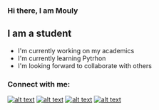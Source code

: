 ### Hi there, I am Mouly 

## I am a student
- I'm currently working on my academics
- I'm currently learning Pytrhon
- I'm looking forward to collaborate with others

### Connect with me:

[![alt text][1.1]][1]
[![alt text][2.1]][2]
[![alt text][3.1]][3]
[![alt text][4.1]][4]


[1.1]: http://i.imgur.com/tXSoThF.png (twitter icon with padding)
[2.1]: http://i.imgur.com/P3YfQoD.png (facebook icon with padding)
[3.1]: http://i.imgur.com/0o48UoR.png (github icon with padding)
[4.1]: https://imgur.com/gallery/N8ib8iK 


[1.2]: http://i.imgur.com/wWzX9uB.png (twitter icon without padding)
[2.2]: http://i.imgur.com/fep1WsG.png (facebook icon without padding)
[3.2]: http://i.imgur.com/9I6NRUm.png (github icon without padding)



[1]: https://twitter.com/AbiraAzmary
[2]: https://www.facebook.com/profile.php?id=100007779378903
[3]: https://github.com/Mouly22
[4]: https://discord.com/channels/@me

